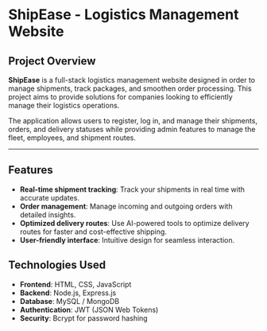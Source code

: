 # **ShipEase** - Logistics Management Website

## **Project Overview**
**ShipEase** is a full-stack logistics management website designed in order to manage shipments, track packages, and smoothen order processing. This project aims to provide solutions for companies looking to efficiently manage their logistics operations.

The application allows users to register, log in, and manage their shipments, orders, and delivery statuses while providing admin features to manage the fleet, employees, and shipment routes. 

---

## Features
- **Real-time shipment tracking**: Track your shipments in real time with accurate updates.
- **Order management**: Manage incoming and outgoing orders with detailed insights.
- **Optimized delivery routes**: Use AI-powered tools to optimize delivery routes for faster and cost-effective shipping.
- **User-friendly interface**: Intuitive design for seamless interaction.

## Technologies Used
- **Frontend**: HTML, CSS, JavaScript
- **Backend**: Node.js, Express.js
- **Database**: MySQL / MongoDB
- **Authentication**: JWT (JSON Web Tokens)
- **Security**: Bcrypt for password hashing


